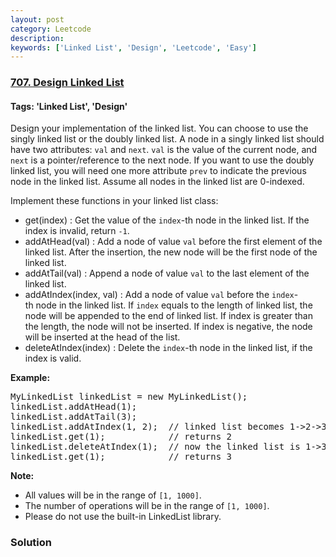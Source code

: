 ```yaml
---
layout: post
category: Leetcode
description: 
keywords: ['Linked List', 'Design', 'Leetcode', 'Easy']
---
```

### [707. Design Linked List](https://leetcode.com/problems/design-linked-list)

#### Tags: 'Linked List', 'Design'

<div class="content__u3I1 question-content__JfgR"><div><p>Design your implementation of the linked list. You can choose to use the singly linked list or the doubly linked list. A node in a singly linked list should have two attributes: <code>val</code> and <code>next</code>. <code>val</code> is the value of the current node, and <code>next</code> is a pointer/reference to the next node. If you want to use the doubly linked list, you will need one more attribute <code>prev</code> to indicate the previous node in the linked list. Assume all nodes in the linked list are 0-indexed.</p>
<p>Implement these functions in your linked list class:</p>
<ul>
<li>get(index) : Get the value of the <code>index</code>-th node in the linked list. If the index is invalid, return <code>-1</code>.</li>
<li>addAtHead(val) : Add a node of value <code>val</code> before the first element of the linked list. After the insertion, the new node will be the first node of the linked list.</li>
<li>addAtTail(val) : Append a node of value <code>val</code> to the last element of the linked list.</li>
<li>addAtIndex(index, val) : Add a node of value <code>val</code> before the <code>index</code>-th node in the linked list. If <code>index</code> equals to the length of linked list, the node will be appended to the end of linked list. If index is greater than the length, the node will not be inserted. If index is negative, the node will be inserted at the head of the list.</li>
<li>deleteAtIndex(index) : Delete the <code>index</code>-th node in the linked list, if the index is valid.</li>
</ul>
<p><strong>Example:</strong></p>
<pre>MyLinkedList linkedList = new MyLinkedList();
linkedList.addAtHead(1);
linkedList.addAtTail(3);
linkedList.addAtIndex(1, 2);  // linked list becomes 1-&gt;2-&gt;3
linkedList.get(1);            // returns 2
linkedList.deleteAtIndex(1);  // now the linked list is 1-&gt;3
linkedList.get(1);            // returns 3
</pre>
<p><strong>Note:</strong></p>
<ul>
<li>All values will be in the range of <code>[1, 1000]</code>.</li>
<li>The number of operations will be in the range of <code>[1, 1000]</code>.</li>
<li>Please do not use the built-in LinkedList library.</li>
</ul>
</div></div>

### Solution
